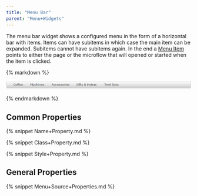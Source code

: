 ```yaml
---
title: "Menu Bar"
parent: "Menu+Widgets"
---
```



The menu bar widget shows a configured menu in the form of a horizontal bar with items. Items can have subitems in which case the main item can be expanded. Subitems cannot have subitems again. In the end a [Menu Item](Menu+Item) points to either the page or the microflow that will opened or started when the item is clicked.

<div class="alert alert-info">{% markdown %}

![](attachments/16713888/16844017.png)

{% endmarkdown %}</div>

## Common Properties

{% snippet Name+Property.md %}

{% snippet Class+Property.md %}

{% snippet Style+Property.md %}

## General Properties

{% snippet Menu+Source+Properties.md %}
